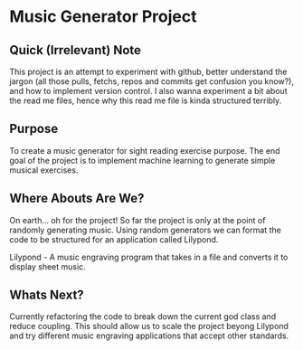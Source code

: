 # Music Generator Project

## Quick (Irrelevant) Note 

This project is an attempt to experiment with github, better understand the jargon (all those pulls, fetchs, repos and commits get confusion you know?), and how to implement version control.
I also wanna experiment a bit about the read me files, hence why this read me file is kinda structured terribly.

## Purpose

To create a music generator for sight reading exercise purpose.
The end goal of the project is to implement machine learning to generate simple musical exercises.

## Where Abouts Are We?

On earth... oh for the project!
So far the project is only at the point of randomly generating music. Using random generators we can format the code to be structured for an application called Lilypond.

Lilypond - A music engraving program that takes in a file and converts it to display sheet music.

## Whats Next?

Currently refactoring the code to break down the current god class and reduce coupling. 
This should allow us to scale the project beyong Lilypond and try different music engraving applications that accept other standards.
